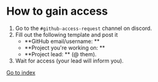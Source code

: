 # How to gain access
1. Go to the `#github-access-request` channel on discord.
2. Fill out the following template and post it
    - **GitHub email/username: **
    - **Project you're working on: **
    - **Project lead: ** (@ them).
3. Wait for access (your lead will inform you).

[Go to index](../README.md)